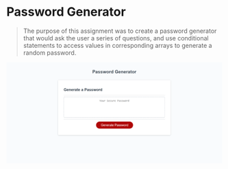 # Password Generator

>The purpose of this assignment was to create a password generator that would ask the user a series of questions, and use conditional statements to access values in corresponding arrays to generate a random password.  

![Password Generator](password_generator.png)



